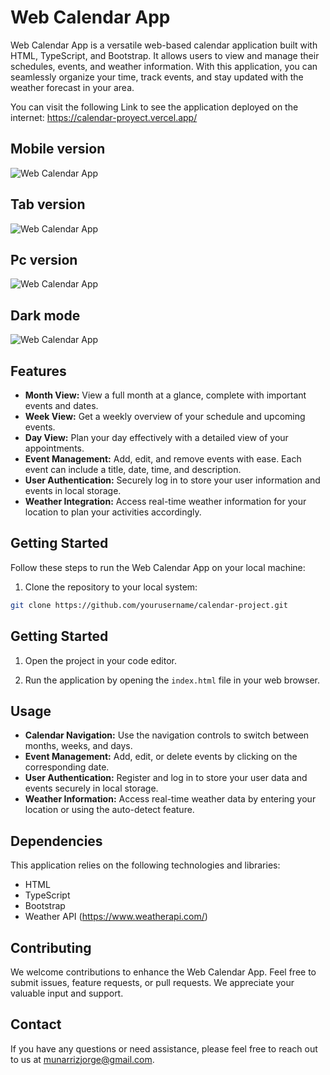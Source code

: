 # Web Calendar App

Web Calendar App is a versatile web-based calendar application built with HTML, TypeScript, and Bootstrap. It allows users to view and manage their schedules, events, and weather information. With this application, you can seamlessly organize your time, track events, and stay updated with the weather forecast in your area.

You can visit the following Link to see the application deployed on the internet:  https://calendar-proyect.vercel.app/

## Mobile version
![Web Calendar App](/img/mobile.png)

## Tab version
![Web Calendar App](/img/tab.png)

## Pc version
![Web Calendar App](/img/mac.png)

## Dark mode
![Web Calendar App](/img/mac-dark.png)



## Features

- **Month View:** View a full month at a glance, complete with important events and dates.
- **Week View:** Get a weekly overview of your schedule and upcoming events.
- **Day View:** Plan your day effectively with a detailed view of your appointments.
- **Event Management:** Add, edit, and remove events with ease. Each event can include a title, date, time, and description.
- **User Authentication:** Securely log in to store your user information and events in local storage.
- **Weather Integration:** Access real-time weather information for your location to plan your activities accordingly.

## Getting Started

Follow these steps to run the Web Calendar App on your local machine:

1. Clone the repository to your local system:
```bash
git clone https://github.com/yourusername/calendar-project.git
```


## Getting Started

1. Open the project in your code editor.

2. Run the application by opening the `index.html` file in your web browser.

## Usage

- **Calendar Navigation:** Use the navigation controls to switch between months, weeks, and days.
- **Event Management:** Add, edit, or delete events by clicking on the corresponding date.
- **User Authentication:** Register and log in to store your user data and events securely in local storage.
- **Weather Information:** Access real-time weather data by entering your location or using the auto-detect feature.

## Dependencies

This application relies on the following technologies and libraries:

- HTML
- TypeScript
- Bootstrap
- Weather API (https://www.weatherapi.com/)

## Contributing

We welcome contributions to enhance the Web Calendar App. Feel free to submit issues, feature requests, or pull requests. We appreciate your valuable input and support.



## Contact

If you have any questions or need assistance, please feel free to reach out to us at munarrizjorge@gmail.com.
